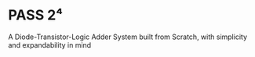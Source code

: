 # PASS 2⁴
A Diode-Transistor-Logic Adder System built from Scratch, with simplicity and expandability in mind
